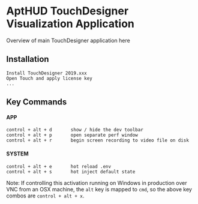 # AptHUD TouchDesigner Visualization Application

Overview of main TouchDesigner application here


## Installation
		
	Install TouchDesigner 2019.xxx
	Open Touch and apply license key
	...


## Key Commands


#### APP
	control + alt + d		show / hide the dev toolbar
	control + alt + p		open separate perf window
	control + alt + r		begin screen recording to video file on disk


#### SYSTEM
	control + alt + e		hot reload .env
	control + alt + s		hot inject default state


Note: If controlling this activation running on Windows in production over VNC from an OSX machine, the `alt` key is mapped to `cmd`, so the above key combos are `control + alt + x`.